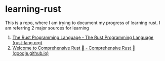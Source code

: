 # learning-rust

This is a repo, where I am trying to document my progress of learning rust. I am referring 2 major sources for learning

1. [The Rust Programming Language - The Rust Programming Language (rust-lang.org)](https://doc.rust-lang.org/book/)
2. [Welcome to Comprehensive Rust 🦀 - Comprehensive Rust 🦀 (google.github.io)](https://google.github.io/comprehensive-rust/)
